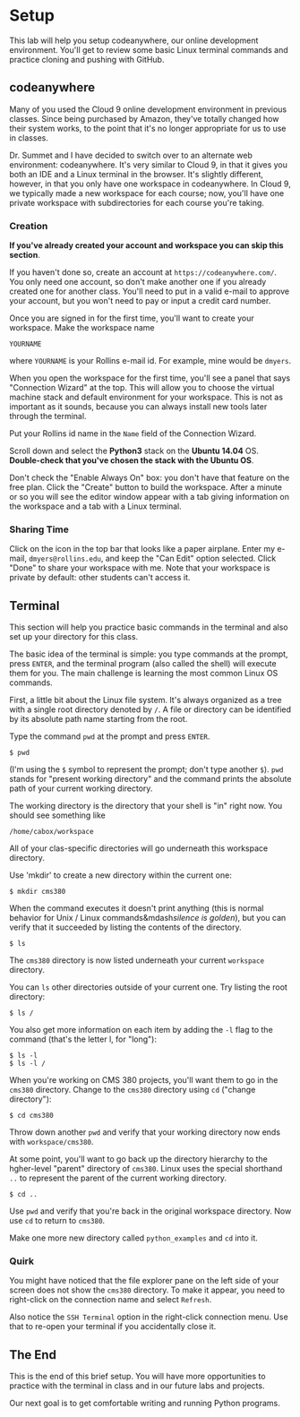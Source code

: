 # Setup

This lab will help you setup codeanywhere, our online development environment. You'll get to review some basic Linux terminal commands
and practice cloning and pushing with GitHub.

## codeanywhere

Many of you used the Cloud 9 online development environment in previous classes. Since being purchased by Amazon, they've totally changed
how their system works, to the point that it's no longer appropriate for us to use in classes.

Dr. Summet and I have decided to switch over to an alternate web environment: codeanywhere. It's very similar to Cloud 9, in that it
gives you both an IDE and a Linux terminal in the browser. It's slightly different, however, in that you only have one workspace in
codeanywhere. In Cloud 9, we typically made a new workspace for each course; now, you'll have one private workspace with subdirectories
for each course you're taking.

### Creation

**If you've already created your account and workspace you can skip this section**.

If you haven't done so, create an account at `https://codeanywhere.com/`. You only need one account, so don't make another one if you
already created one for another class. You'll need to put in a valid e-mail to approve your account, but you won't need to pay or input a
credit card number.

Once you are signed in for the first time, you'll want to create your workspace. Make the workspace name

```
YOURNAME
```

where `YOURNAME` is your Rollins e-mail id. For example, mine would be `dmyers`.

When you open the workspace for the first time, you'll see a panel that says "Connection Wizard" at the top. This will allow you to choose
the virtual machine stack and default environment for your workspace. This is not as important as it sounds, because you can always
install new tools later through the terminal.

Put your Rollins id name in the `Name` field of the Connection Wizard.

Scroll down and select the **Python3** stack on the **Ubuntu 14.04** OS. **Double-check that you've chosen the stack with the Ubuntu OS**.

Don't check the "Enable Always On" box: you don't have that feature on the free plan. Click the "Create" button to build the workspace.
After a minute or so you will see the editor window appear with a tab giving information on the workspace and a tab with a Linux terminal.

### Sharing Time

Click on the icon in the top bar that looks like a paper airplane. Enter my e-mail, `dmyers@rollins.edu`, and keep the "Can Edit" option
selected. Click "Done" to share your workspace with me. Note that your workspace is private by default: other students can't access it.

## Terminal

This section will help you practice basic commands in the terminal and also set up your directory for this class.

The basic idea of the terminal is simple: you type commands at the prompt, press `ENTER`, and the terminal program (also called the
shell) will execute them for you. The main challenge is learning the most common Linux OS commands.

First, a little bit about the Linux file system. It's always organized as a tree with a single root directory denoted by `/`. A file
or directory can be identified by its absolute path name starting from the root.

Type the command `pwd` at the prompt and press `ENTER`.

```
$ pwd
```

(I'm using the `$` symbol to represent the prompt; don't type another `$`). `pwd` stands for "present working directory" and the command
prints the absolute path of your current working directory.

The working directory is the directory that your shell is "in" right now. You should see something like

```
/home/cabox/workspace
```

All of your clas-specific directories will go underneath this workspace directory.

Use 'mkdir' to create a new directory within the current one:

```
$ mkdir cms380
```

When the command executes it doesn't print anything (this is normal behavior for Unix / Linux commands&mdash*silence is golden*), but
you can verify that it succeeded by listing the contents of the directory.

```
$ ls
```

The `cms380` directory is now listed underneath your current `workspace` directory.

You can `ls` other directories outside of your current one. Try listing the root directory:

```
$ ls /
```

You also get more information on each item by adding the `-l` flag to the command (that's the letter l, for "long"):

```
$ ls -l
$ ls -l /
```

When you're working on CMS 380 projects, you'll want them to go in the `cms380` directory. Change to the `cms380` directory
using `cd` ("change directory"):

```
$ cd cms380
```

Throw down another `pwd` and verify that your working directory now ends with `workspace/cms380`.

At some point, you'll want to go back up the directory hierarchy to the hgher-level "parent" directory of `cms380`. Linux uses the
special shorthand `..` to represent the parent of the current working directory.

```
$ cd ..
```

Use `pwd` and verify that you're back in the original workspace directory. Now use `cd` to return to `cms380`.

Make one more new directory called `python_examples` and `cd` into it.

### Quirk

You might have noticed that the file explorer pane on the left side of your screen does not show the `cms380` directory. To make it appear, you need to right-click on the connection name and select `Refresh`.

Also notice the `SSH Terminal` option in the right-click connection menu. Use that to re-open your terminal if you accidentally close
it.

## The End

This is the end of this brief setup. You will have more opportunities to practice with the terminal in class and in our future labs
and projects.

Our next goal is to get comfortable writing and running Python programs.
